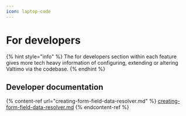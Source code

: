 ```yaml
---
icon: laptop-code
---
```


# For developers

{% hint style="info" %}
The for developers section within each feature gives more tech heavy information of configuring, extending or altering Valtimo via the codebase.
{% endhint %}

## Developer documentation

{% content-ref url="creating-form-field-data-resolver.md" %}
[creating-form-field-data-resolver.md](creating-form-field-data-resolver.md)
{% endcontent-ref %}

